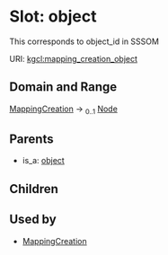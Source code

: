 
# Slot: object


This corresponds to object_id in SSSOM

URI: [kgcl:mapping_creation_object](http://w3id.org/kgcl/mapping_creation_object)


## Domain and Range

[MappingCreation](MappingCreation.md) &#8594;  <sub>0..1</sub> [Node](Node.md)

## Parents

 *  is_a: [object](object.md)

## Children


## Used by

 * [MappingCreation](MappingCreation.md)

